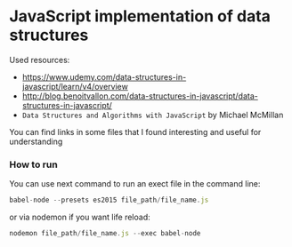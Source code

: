 # JavaScript implementation of data structures
Used resources:
 - https://www.udemy.com/data-structures-in-javascript/learn/v4/overview
 - http://blog.benoitvallon.com/data-structures-in-javascript/data-structures-in-javascript/
 - ``Data Structures and Algorithms with JavaScript`` by Michael McMillan
 
You can find links in some files that I found interesting and useful for understanding

### How to run
You can use next command to run an exect file in the command line:
```javascript
babel-node --presets es2015 file_path/file_name.js
```
or via nodemon if you want life reload:
```javascript
nodemon file_path/file_name.js --exec babel-node
```
